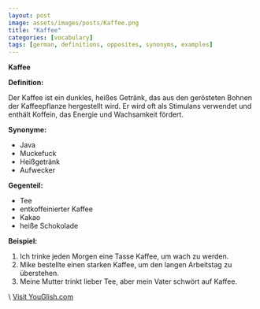 ```yaml
---
layout: post
image: assets/images/posts/Kaffee.png
title: "Kaffee"
categories: [vocabulary]
tags: [german, definitions, opposites, synonyms, examples]
---
```


**Kaffee**

**Definition:** 

Der Kaffee ist ein dunkles, heißes Getränk, das aus den gerösteten Bohnen der Kaffeepflanze hergestellt wird. Er wird oft als Stimulans verwendet und enthält Koffein, das Energie und Wachsamkeit fördert.

**Synonyme:** 

- Java
- Muckefuck
- Heißgetränk
- Aufwecker

**Gegenteil:** 

- Tee
- entkoffeinierter Kaffee
- Kakao
- heiße Schokolade

**Beispiel:**

1. Ich trinke jeden Morgen eine Tasse Kaffee, um wach zu werden.
2. Mike bestellte einen starken Kaffee, um den langen Arbeitstag zu überstehen.
3. Meine Mutter trinkt lieber Tee, aber mein Vater schwört auf Kaffee.

\ <a id="yg-widget-0" class="youglish-widget" data-query="Kaffee" data-lang="german" data-components="8412" data-auto-start="0" data-bkg-color="theme_light" data-title="How%20to%20pronounce%20Kaffee%20in%20German"  rel="nofollow" href="https://youglish.com">Visit YouGlish.com</a><script async src="https://youglish.com/public/emb/widget.js" charset="utf-8"></script>